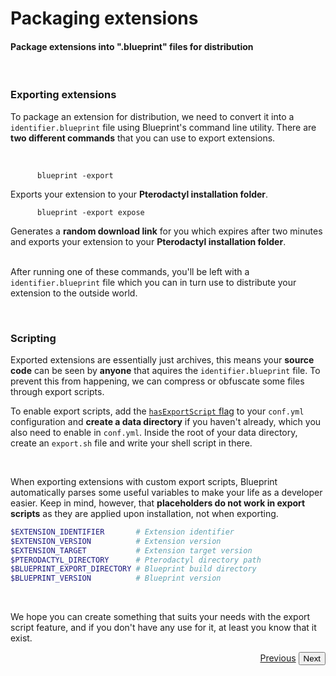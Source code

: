 # Packaging extensions
<h4 class="fw-light">Package extensions into ".blueprint" files for distribution</h4><br/>

### **Exporting extensions**
To package an extension for distribution, we need to convert it into a `identifier.blueprint` file using Blueprint's command line utility. There are **two different commands** that you can use to export extensions.

<br/>
<div class="row">
  <div class="col">
    <code class="hljs">
      blueprint -export
    </code><br>
    Exports your extension to your <b>Pterodactyl installation folder</b>.
  </div>
  <div class="col">
    <code class="hljs">
      blueprint -export expose
    </code><br>
    Generates a <b>random download link</b> for you which expires after two minutes and exports your extension to your <b>Pterodactyl installation folder</b>.
  </div>
</div>
<br/>

After running one of these commands, you'll be left with a `identifier.blueprint` file which you can in turn use to distribute your extension to the outside world. 

<br>

### **Scripting**

Exported extensions are essentially just archives, this means your **source code** can be seen by **anyone** that aquires the `identifier.blueprint` file. To prevent this from happening, we can compress or obfuscate some files through export scripts.

To enable export scripts, add the [`hasExportScript` flag](?page=documentation/flags) to your `conf.yml` configuration and **create a data directory** if you haven't already, which you also need to enable in `conf.yml`. Inside the root of your data directory, create an `export.sh` file and write your shell script in there.

<br>

When exporting extensions with custom export scripts, Blueprint automatically parses some useful variables to make your life as a developer easier. Keep in mind, however, that **placeholders do not work in export scripts** as they are applied upon installation, not when exporting.
```sh
$EXTENSION_IDENTIFIER       # Extension identifier
$EXTENSION_VERSION          # Extension version
$EXTENSION_TARGET           # Extension target version
$PTERODACTYL_DIRECTORY      # Pterodactyl directory path
$BLUEPRINT_EXPORT_DIRECTORY # Blueprint build directory
$BLUEPRINT_VERSION          # Blueprint version
```

<br>

We hope you can create something that suits your needs with the export script feature, and if you don't have any use for it, at least you know that it exist.


<div class="btn-group" role="group" aria-label="Navigation" style="float: right">
  <a href="?page=developing-extensions/Admin-configuration" class="btn btn-dark bg-light-subtle border-light-subtle">Previous</a>
  <button type="button" class="btn btn-dark bg-light-subtle border-light-subtle text-secondary disabled">Next</button>
</div>